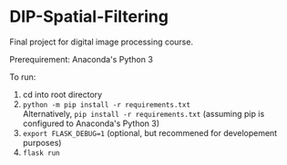 # DIP-Spatial-Filtering
Final project for digital image processing course.

Prerequirement:
Anaconda's Python 3

To run:
1. cd into root directory
2. `python -m pip install -r requirements.txt`  
Alternatively, `pip install -r requirements.txt` (assuming pip is configured to Anaconda's Python 3)
3. `export FLASK_DEBUG=1` (optional, but recommened for developement purposes)
4. `flask run`
